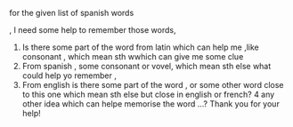 for the given list of spanish words 

>>>


, I need some help to remember those words,
1. Is there some part of the word from latin which can help me ,like consonant , which mean sth wwhich can give me some clue 
2. From spanish , some consonant or vovel, which mean sth else what could help yo remember , 
3. From english is there some part of the word , or some other word close to this one which mean sth else but close in english or french? 
4 any other idea which can helpe memorise the word ...?
Thank you for your help!